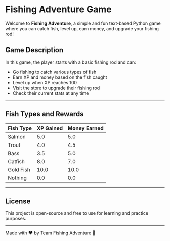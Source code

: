 # Fishing Adventure Game

Welcome to **Fishing Adventure**, a simple and fun text-based Python game where you can catch fish, level up, earn money, and upgrade your fishing rod!

## Game Description

In this game, the player starts with a basic fishing rod and can:
- Go fishing to catch various types of fish
- Earn XP and money based on the fish caught
- Level up when XP reaches 100
- Visit the store to upgrade their fishing rod
- Check their current stats at any time

---

## Fish Types and Rewards

| Fish Type   | XP Gained | Money Earned |
|-------------|-----------|---------------|
| Salmon      | 5.0       | 5.0          |
| Trout       | 4.0       | 4.5          |
| Bass        | 3.5       | 5.0          |
| Catfish     | 8.0       | 7.0          |
| Gold Fish   | 10.0      | 10.0         |
| Nothing     | 0.0       | 0.0          |

---

## License

This project is open-source and free to use for learning and practice purposes.

---

Made with ❤️ by Team Fishing Adventure 🎣